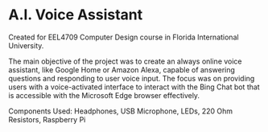 # A.I. Voice Assistant

Created for EEL4709 Computer Design course in Florida International University.

The main objective of the project was to create an always online voice assistant, like Google Home or Amazon Alexa, capable of answering questions and responding to user voice input. The focus was on providing users with a voice-activated interface to interact with the Bing Chat bot that is accessible with the Microsoft Edge browser effectively. 

Components Used:
Headphones, USB Microphone, LEDs, 220 Ohm Resistors, Raspberry Pi

